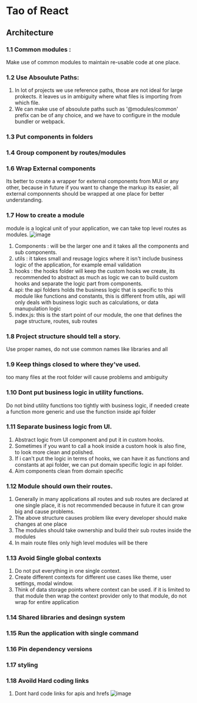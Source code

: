 # Tao of React

## Architecture

### 1.1 Common modules : 
Make use of common modules to maintain re-usable code at one place.

### 1.2 Use Absoulute Paths:
1. In lot of projects we use reference paths, those are not ideal for large prokects. it leaves us in ambiguity where what files is importing from which file.
2. We can make use of absoulute paths such as '@modules/common' prefix can be of any choice, and we have to configure in the module bundler or webpack.

### 1.3 Put components in folders

### 1.4 Group component by routes/modules

### 1.6 Wrap External components
Its better to create a wrapper for external components from MUI or any other, because in future if you want to change the markup its easier, all external componnents should be wrapped at one place for better understanding.

### 1.7 How to create a module
module is a logical unit of your application, we can take top level routes as modules.
![image](https://github.com/user-attachments/assets/2f2d9faf-7a99-4d17-9a81-3c05627427c9)
1. Components : will be the larger one and it takes all the components and sub components.
2. utils : it takes small and reusage logics where it isn't include business logic of the application, for example email validation
3. hooks : the hooks folder will keep the custom hooks we create, its recommended to abstract as much as logic we can to build custom hooks and separate the logic part from components.
4. api: the api folders holds the business logic that is specific to this module like functions and constants, this is different from utils, api will only deals with business logic such as calculations, or data manupulation logic
5. index.js: this is the start point of our module, the one that defines the page structure, routes, sub routes

### 1.8 Project structure should tell a story.
Use proper names, do not use common names like libraries and all

### 1.9 Keep things closed to where they've used.
too many files at the root folder will cause problems and ambiguity

### 1.10 Dont put business logic in utility functions.
Do not bind utility functions too tightly with business logic, if needed create a function more generic and use the function inside api folder 

### 1.11 Separate business logic from UI.
1. Abstract logic from UI component and put it in custom hooks. 
2. Sometimes if you want to call a hook inside a custom hook is also fine, to look more clean and polished.
3. If i can't put the logic in terms of hooks, we can have it as functions and constants at api folder, we can put domain specific logic in api folder.
4. Aim components clean from domain specific

### 1.12 Module should own their routes.
1. Generally in many applications all routes and sub routes are declared at one single place, it is not recommended because in future it can grow big and cause problems.
2. The above structure causes problem like every developer should make changes at one place
3. The modules should take ownership and build their sub routes inside the modules
4. In main route files only high level modules will be there

### 1.13 Avoid Single global contexts
1. Do not put everything in one single context.
2. Create different contexts for different use cases like theme, user settings, modal window.
3. Think of data storage points where context can be used. if it is limited to that module then wrap the context provider only to that module, do not wrap for entire application

### 1.14 Shared libraries and desingn system

### 1.15 Run the application with single command

### 1.16 Pin dependency versions

### 1.17 styling

### 1.18 Avoild Hard coding links
1. Dont hard code links for apis and hrefs
![image](https://github.com/user-attachments/assets/86d4ada5-5c6e-4b98-929d-9c60adbab2f0)

